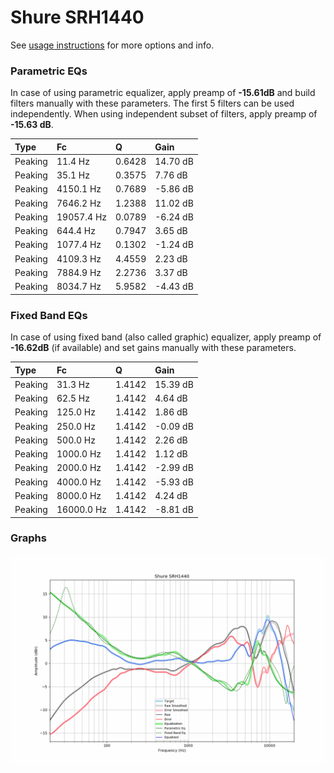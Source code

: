 # Shure SRH1440
See [usage instructions](https://github.com/jaakkopasanen/AutoEq#usage) for more options and info.

### Parametric EQs
In case of using parametric equalizer, apply preamp of **-15.61dB** and build filters manually
with these parameters. The first 5 filters can be used independently.
When using independent subset of filters, apply preamp of **-15.63 dB**.

| Type    | Fc         |      Q | Gain     |
|:--------|:-----------|:-------|:---------|
| Peaking | 11.4 Hz    | 0.6428 | 14.70 dB |
| Peaking | 35.1 Hz    | 0.3575 | 7.76 dB  |
| Peaking | 4150.1 Hz  | 0.7689 | -5.86 dB |
| Peaking | 7646.2 Hz  | 1.2388 | 11.02 dB |
| Peaking | 19057.4 Hz | 0.0789 | -6.24 dB |
| Peaking | 644.4 Hz   | 0.7947 | 3.65 dB  |
| Peaking | 1077.4 Hz  | 0.1302 | -1.24 dB |
| Peaking | 4109.3 Hz  | 4.4559 | 2.23 dB  |
| Peaking | 7884.9 Hz  | 2.2736 | 3.37 dB  |
| Peaking | 8034.7 Hz  | 5.9582 | -4.43 dB |

### Fixed Band EQs
In case of using fixed band (also called graphic) equalizer, apply preamp of **-16.62dB**
(if available) and set gains manually with these parameters.

| Type    | Fc         |      Q | Gain     |
|:--------|:-----------|:-------|:---------|
| Peaking | 31.3 Hz    | 1.4142 | 15.39 dB |
| Peaking | 62.5 Hz    | 1.4142 | 4.64 dB  |
| Peaking | 125.0 Hz   | 1.4142 | 1.86 dB  |
| Peaking | 250.0 Hz   | 1.4142 | -0.09 dB |
| Peaking | 500.0 Hz   | 1.4142 | 2.26 dB  |
| Peaking | 1000.0 Hz  | 1.4142 | 1.12 dB  |
| Peaking | 2000.0 Hz  | 1.4142 | -2.99 dB |
| Peaking | 4000.0 Hz  | 1.4142 | -5.93 dB |
| Peaking | 8000.0 Hz  | 1.4142 | 4.24 dB  |
| Peaking | 16000.0 Hz | 1.4142 | -8.81 dB |

### Graphs
![](./Shure%20SRH1440.png)